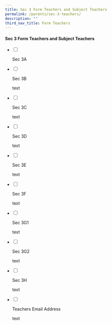 ```yaml
---
title: Sec 3 Form Teachers and Subject Teachers
permalink: /parents/sec-3-teachers/
description: ""
third_nav_title: Form Teachers
---
```

#### Sec 3 Form Teachers and Subject Teachers

<ul class="jekyllcodex_accordion">
<li>

<input id="accordion1" type="checkbox">

<label for="accordion1">Sec 3A</label>

<div>

<p> 

</p>
</div>

</li>
<li>

<input id="accordion2" type="checkbox">

<label for="accordion2">Sec 3B</label>
<div>

<p>text</p>

</div>

</li>
	
<li>
	
<input id="accordion3" type="checkbox">

<label for="accordion3">Sec 3C </label>
<div>

<p>text</p>

</div>

</li>
	
<li>

<input id="accordion4" type="checkbox">

<label for="accordion4">Sec 3D</label>
<div>

<p>text</p>

</div>

</li>
	
<li>

<input id="accordion5" type="checkbox">

<label for="accordion5">Sec 3E </label>
<div>

<p>text</p>

</div>

</li>
	
<li>

<input id="accordion6" type="checkbox">

<label for="accordion6">Sec 3F</label>
<div>

<p>text</p>

</div>

</li>
	
<li>
	
<input id="accordion7" type="checkbox">

<label for="accordion7">Sec 3G1</label>
<div>

<p>text</p>

</div>

</li>
	
<li>

<input id="accordion8" type="checkbox">

<label for="accordion8">Sec 3G2 </label>
<div>

<p>text</p>

</div>

</li>
	
<li>

<input id="accordion9" type="checkbox">

<label for="accordion9">Sec 3H</label>
<div>

<p>text</p>

</div>

</li>
	
<li>

<input id="accordion10" type="checkbox">

<label for="accordion8">Teachers Email Address</label>

<div>

<p>text	</p>

	
</div>

</li>
	
</ul>